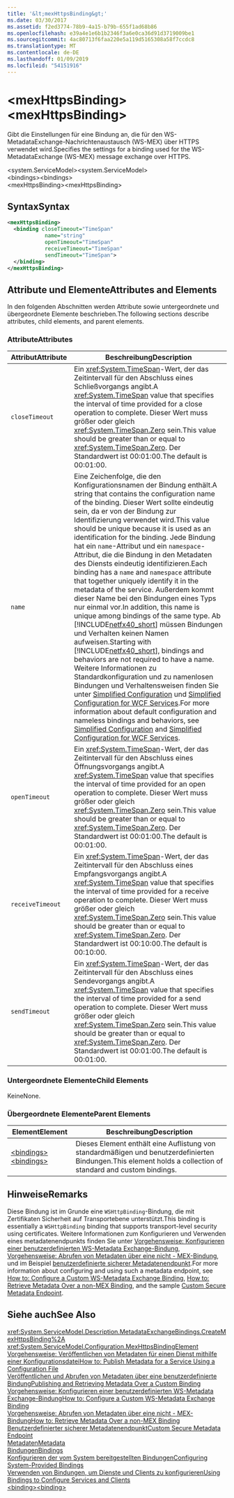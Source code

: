 ```yaml
---
title: '&lt;mexHttpsBinding&gt;'
ms.date: 03/30/2017
ms.assetid: f2ed3774-78b9-4a15-b79b-655f1ad68b86
ms.openlocfilehash: e39a4e1e6b1b2346f3a6e0ca36d91d3719009be1
ms.sourcegitcommit: 4ac80713f6faa220e5a119d5165308a58f7ccdc8
ms.translationtype: MT
ms.contentlocale: de-DE
ms.lasthandoff: 01/09/2019
ms.locfileid: "54151916"
---
```

# <a name="ltmexhttpsbindinggt"></a><span data-ttu-id="d54f6-102">&lt;mexHttpsBinding&gt;</span><span class="sxs-lookup"><span data-stu-id="d54f6-102">&lt;mexHttpsBinding&gt;</span></span>
<span data-ttu-id="d54f6-103">Gibt die Einstellungen für eine Bindung an, die für den WS-MetadataExchange-Nachrichtenaustausch (WS-MEX) über HTTPS verwendet wird.</span><span class="sxs-lookup"><span data-stu-id="d54f6-103">Specifies the settings for a binding used for the WS-MetadataExchange (WS-MEX) message exchange over HTTPS.</span></span>  
  
 <span data-ttu-id="d54f6-104">\<system.ServiceModel></span><span class="sxs-lookup"><span data-stu-id="d54f6-104">\<system.ServiceModel></span></span>  
<span data-ttu-id="d54f6-105">\<bindings></span><span class="sxs-lookup"><span data-stu-id="d54f6-105">\<bindings></span></span>  
<span data-ttu-id="d54f6-106">\<mexHttpsBinding></span><span class="sxs-lookup"><span data-stu-id="d54f6-106">\<mexHttpsBinding></span></span>  
  
## <a name="syntax"></a><span data-ttu-id="d54f6-107">Syntax</span><span class="sxs-lookup"><span data-stu-id="d54f6-107">Syntax</span></span>  
  
```xml  
<mexHttpsBinding>
  <binding closeTimeout="TimeSpan"
            name="string"
            openTimeout="TimeSpan"
            receiveTimeout="TimeSpan"
            sendTimeout="TimeSpan">
  </binding>
</mexHttpsBinding>
```  
  
## <a name="attributes-and-elements"></a><span data-ttu-id="d54f6-108">Attribute und Elemente</span><span class="sxs-lookup"><span data-stu-id="d54f6-108">Attributes and Elements</span></span>  
 <span data-ttu-id="d54f6-109">In den folgenden Abschnitten werden Attribute sowie untergeordnete und übergeordnete Elemente beschrieben.</span><span class="sxs-lookup"><span data-stu-id="d54f6-109">The following sections describe attributes, child elements, and parent elements.</span></span>  
  
### <a name="attributes"></a><span data-ttu-id="d54f6-110">Attribute</span><span class="sxs-lookup"><span data-stu-id="d54f6-110">Attributes</span></span>  
  
|<span data-ttu-id="d54f6-111">Attribut</span><span class="sxs-lookup"><span data-stu-id="d54f6-111">Attribute</span></span>|<span data-ttu-id="d54f6-112">Beschreibung</span><span class="sxs-lookup"><span data-stu-id="d54f6-112">Description</span></span>|  
|---------------|-----------------|  
|`closeTimeout`|<span data-ttu-id="d54f6-113">Ein <xref:System.TimeSpan>-Wert, der das Zeitintervall für den Abschluss eines Schließvorgangs angibt.</span><span class="sxs-lookup"><span data-stu-id="d54f6-113">A <xref:System.TimeSpan> value that specifies the interval of time provided for a close operation to complete.</span></span> <span data-ttu-id="d54f6-114">Dieser Wert muss größer oder gleich <xref:System.TimeSpan.Zero> sein.</span><span class="sxs-lookup"><span data-stu-id="d54f6-114">This value should be greater than or equal to <xref:System.TimeSpan.Zero>.</span></span> <span data-ttu-id="d54f6-115">Der Standardwert ist 00:01:00.</span><span class="sxs-lookup"><span data-stu-id="d54f6-115">The default is 00:01:00.</span></span>|  
|`name`|<span data-ttu-id="d54f6-116">Eine Zeichenfolge, die den Konfigurationsnamen der Bindung enthält.</span><span class="sxs-lookup"><span data-stu-id="d54f6-116">A string that contains the configuration name of the binding.</span></span> <span data-ttu-id="d54f6-117">Dieser Wert sollte eindeutig sein, da er von der Bindung zur Identifizierung verwendet wird.</span><span class="sxs-lookup"><span data-stu-id="d54f6-117">This value should be unique because it is used as an identification for the binding.</span></span> <span data-ttu-id="d54f6-118">Jede Bindung hat ein `name`-Attribut und ein `namespace`-Attribut, die die Bindung in den Metadaten des Diensts eindeutig identifizieren.</span><span class="sxs-lookup"><span data-stu-id="d54f6-118">Each binding has a `name` and `namespace` attribute that together uniquely identify it in the metadata of the service.</span></span> <span data-ttu-id="d54f6-119">Außerdem kommt dieser Name bei den Bindungen eines Typs nur einmal vor.</span><span class="sxs-lookup"><span data-stu-id="d54f6-119">In addition, this name is unique among bindings of the same type.</span></span> <span data-ttu-id="d54f6-120">Ab [!INCLUDE[netfx40_short](../../../../../includes/netfx40-short-md.md)] müssen Bindungen und Verhalten keinen Namen aufweisen.</span><span class="sxs-lookup"><span data-stu-id="d54f6-120">Starting with [!INCLUDE[netfx40_short](../../../../../includes/netfx40-short-md.md)], bindings and behaviors are not required to have a name.</span></span> <span data-ttu-id="d54f6-121">Weitere Informationen zu Standardkonfiguration und zu namenlosen Bindungen und Verhaltensweisen finden Sie unter [Simplified Configuration](../../../../../docs/framework/wcf/simplified-configuration.md) und [Simplified Configuration for WCF Services](../../../../../docs/framework/wcf/samples/simplified-configuration-for-wcf-services.md).</span><span class="sxs-lookup"><span data-stu-id="d54f6-121">For more information about default configuration and nameless bindings and behaviors, see [Simplified Configuration](../../../../../docs/framework/wcf/simplified-configuration.md) and [Simplified Configuration for WCF Services](../../../../../docs/framework/wcf/samples/simplified-configuration-for-wcf-services.md).</span></span>|  
|`openTimeout`|<span data-ttu-id="d54f6-122">Ein <xref:System.TimeSpan>-Wert, der das Zeitintervall für den Abschluss eines Öffnungsvorgangs angibt.</span><span class="sxs-lookup"><span data-stu-id="d54f6-122">A <xref:System.TimeSpan> value that specifies the interval of time provided for an open operation to complete.</span></span> <span data-ttu-id="d54f6-123">Dieser Wert muss größer oder gleich <xref:System.TimeSpan.Zero> sein.</span><span class="sxs-lookup"><span data-stu-id="d54f6-123">This value should be greater than or equal to <xref:System.TimeSpan.Zero>.</span></span> <span data-ttu-id="d54f6-124">Der Standardwert ist 00:01:00.</span><span class="sxs-lookup"><span data-stu-id="d54f6-124">The default is 00:01:00.</span></span>|  
|`receiveTimeout`|<span data-ttu-id="d54f6-125">Ein <xref:System.TimeSpan>-Wert, der das Zeitintervall für den Abschluss eines Empfangsvorgangs angibt.</span><span class="sxs-lookup"><span data-stu-id="d54f6-125">A <xref:System.TimeSpan> value that specifies the interval of time provided for a receive operation to complete.</span></span> <span data-ttu-id="d54f6-126">Dieser Wert muss größer oder gleich <xref:System.TimeSpan.Zero> sein.</span><span class="sxs-lookup"><span data-stu-id="d54f6-126">This value should be greater than or equal to <xref:System.TimeSpan.Zero>.</span></span> <span data-ttu-id="d54f6-127">Der Standardwert ist 00:10:00.</span><span class="sxs-lookup"><span data-stu-id="d54f6-127">The default is 00:10:00.</span></span>|  
|`sendTimeout`|<span data-ttu-id="d54f6-128">Ein <xref:System.TimeSpan>-Wert, der das Zeitintervall für den Abschluss eines Sendevorgangs angibt.</span><span class="sxs-lookup"><span data-stu-id="d54f6-128">A <xref:System.TimeSpan> value that specifies the interval of time provided for a send operation to complete.</span></span> <span data-ttu-id="d54f6-129">Dieser Wert muss größer oder gleich <xref:System.TimeSpan.Zero> sein.</span><span class="sxs-lookup"><span data-stu-id="d54f6-129">This value should be greater than or equal to <xref:System.TimeSpan.Zero>.</span></span> <span data-ttu-id="d54f6-130">Der Standardwert ist 00:01:00.</span><span class="sxs-lookup"><span data-stu-id="d54f6-130">The default is 00:01:00.</span></span>|  
  
### <a name="child-elements"></a><span data-ttu-id="d54f6-131">Untergeordnete Elemente</span><span class="sxs-lookup"><span data-stu-id="d54f6-131">Child Elements</span></span>  
 <span data-ttu-id="d54f6-132">Keine</span><span class="sxs-lookup"><span data-stu-id="d54f6-132">None.</span></span>  
  
### <a name="parent-elements"></a><span data-ttu-id="d54f6-133">Übergeordnete Elemente</span><span class="sxs-lookup"><span data-stu-id="d54f6-133">Parent Elements</span></span>  
  
|<span data-ttu-id="d54f6-134">Element</span><span class="sxs-lookup"><span data-stu-id="d54f6-134">Element</span></span>|<span data-ttu-id="d54f6-135">Beschreibung</span><span class="sxs-lookup"><span data-stu-id="d54f6-135">Description</span></span>|  
|-------------|-----------------|  
|[<span data-ttu-id="d54f6-136">\<bindings></span><span class="sxs-lookup"><span data-stu-id="d54f6-136">\<bindings></span></span>](../../../../../docs/framework/configure-apps/file-schema/wcf/bindings.md)|<span data-ttu-id="d54f6-137">Dieses Element enthält eine Auflistung von standardmäßigen und benutzerdefinierten Bindungen.</span><span class="sxs-lookup"><span data-stu-id="d54f6-137">This element holds a collection of standard and custom bindings.</span></span>|  
  
## <a name="remarks"></a><span data-ttu-id="d54f6-138">Hinweise</span><span class="sxs-lookup"><span data-stu-id="d54f6-138">Remarks</span></span>  
 <span data-ttu-id="d54f6-139">Diese Bindung ist im Grunde eine `WSHttpBinding`-Bindung, die mit Zertifikaten Sicherheit auf Transportebene unterstützt.</span><span class="sxs-lookup"><span data-stu-id="d54f6-139">This binding is essentially a `WSHttpBinding` binding that supports transport-level security using certificates.</span></span> <span data-ttu-id="d54f6-140">Weitere Informationen zum Konfigurieren und Verwenden eines metadatenendpunkts finden Sie unter [Vorgehensweise: Konfigurieren einer benutzerdefinierten WS-Metadata Exchange-Bindung](../../../../../docs/framework/wcf/extending/how-to-configure-a-custom-ws-metadata-exchange-binding.md), [Vorgehensweise: Abrufen von Metadaten über eine nicht - MEX-Bindung](../../../../../docs/framework/wcf/extending/how-to-retrieve-metadata-over-a-non-mex-binding.md), und im Beispiel [benutzerdefinierte sicherer Metadatenendpunkt](../../../../../docs/framework/wcf/samples/custom-secure-metadata-endpoint.md).</span><span class="sxs-lookup"><span data-stu-id="d54f6-140">For more information about configuring and using such a metadata endpoint, see [How to: Configure a Custom WS-Metadata Exchange Binding](../../../../../docs/framework/wcf/extending/how-to-configure-a-custom-ws-metadata-exchange-binding.md), [How to: Retrieve Metadata Over a non-MEX Binding](../../../../../docs/framework/wcf/extending/how-to-retrieve-metadata-over-a-non-mex-binding.md), and the sample [Custom Secure Metadata Endpoint](../../../../../docs/framework/wcf/samples/custom-secure-metadata-endpoint.md).</span></span>  
  
## <a name="see-also"></a><span data-ttu-id="d54f6-141">Siehe auch</span><span class="sxs-lookup"><span data-stu-id="d54f6-141">See Also</span></span>  
 <xref:System.ServiceModel.Description.MetadataExchangeBindings.CreateMexHttpsBinding%2A>  
 <xref:System.ServiceModel.Configuration.MexHttpsBindingElement>  
 [<span data-ttu-id="d54f6-142">Vorgehensweise: Veröffentlichen von Metadaten für einen Dienst mithilfe einer Konfigurationsdatei</span><span class="sxs-lookup"><span data-stu-id="d54f6-142">How to: Publish Metadata for a Service Using a Configuration File</span></span>](../../../../../docs/framework/wcf/feature-details/how-to-publish-metadata-for-a-service-using-a-configuration-file.md)  
 [<span data-ttu-id="d54f6-143">Veröffentlichen und Abrufen von Metadaten über eine benutzerdefinierte Bindung</span><span class="sxs-lookup"><span data-stu-id="d54f6-143">Publishing and Retrieving Metadata Over a Custom Binding</span></span>](../../../../../docs/framework/wcf/extending/publishing-and-retrieving-metadata-over-a-custom-binding.md)  
 [<span data-ttu-id="d54f6-144">Vorgehensweise: Konfigurieren einer benutzerdefinierten WS-Metadata Exchange-Bindung</span><span class="sxs-lookup"><span data-stu-id="d54f6-144">How to: Configure a Custom WS-Metadata Exchange Binding</span></span>](../../../../../docs/framework/wcf/extending/how-to-configure-a-custom-ws-metadata-exchange-binding.md)  
 [<span data-ttu-id="d54f6-145">Vorgehensweise: Abrufen von Metadaten über eine nicht - MEX-Bindung</span><span class="sxs-lookup"><span data-stu-id="d54f6-145">How to: Retrieve Metadata Over a non-MEX Binding</span></span>](../../../../../docs/framework/wcf/extending/how-to-retrieve-metadata-over-a-non-mex-binding.md)  
 [<span data-ttu-id="d54f6-146">Benutzerdefinierter sicherer Metadatenendpunkt</span><span class="sxs-lookup"><span data-stu-id="d54f6-146">Custom Secure Metadata Endpoint</span></span>](../../../../../docs/framework/wcf/samples/custom-secure-metadata-endpoint.md)  
 [<span data-ttu-id="d54f6-147">Metadaten</span><span class="sxs-lookup"><span data-stu-id="d54f6-147">Metadata</span></span>](../../../../../docs/framework/wcf/feature-details/metadata.md)  
 [<span data-ttu-id="d54f6-148">Bindungen</span><span class="sxs-lookup"><span data-stu-id="d54f6-148">Bindings</span></span>](../../../../../docs/framework/wcf/bindings.md)  
 [<span data-ttu-id="d54f6-149">Konfigurieren der vom System bereitgestellten Bindungen</span><span class="sxs-lookup"><span data-stu-id="d54f6-149">Configuring System-Provided Bindings</span></span>](../../../../../docs/framework/wcf/feature-details/configuring-system-provided-bindings.md)  
 [<span data-ttu-id="d54f6-150">Verwenden von Bindungen, um Dienste und Clients zu konfigurieren</span><span class="sxs-lookup"><span data-stu-id="d54f6-150">Using Bindings to Configure Services and Clients</span></span>](../../../../../docs/framework/wcf/using-bindings-to-configure-services-and-clients.md)  
 [<span data-ttu-id="d54f6-151">\<binding></span><span class="sxs-lookup"><span data-stu-id="d54f6-151">\<binding></span></span>](../../../../../docs/framework/misc/binding.md)
